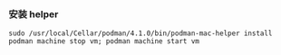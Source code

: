 ### 安装 helper
`sudo /usr/local/Cellar/podman/4.1.0/bin/podman-mac-helper install`
`podman machine stop vm; podman machine start vm`